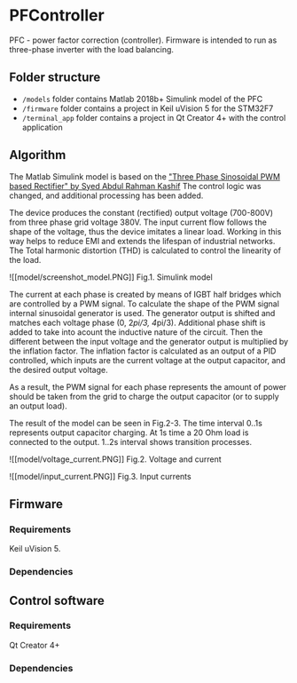 # PFController
PFC - power factor correction (controller). Firmware is intended to run as three-phase inverter with the load balancing.

## Folder structure

- `/models` folder contains Matlab 2018b+ Simulink model of the PFC
- `/firmware` folder contains a project in Keil uVision 5 for the STM32F7
- `/terminal_app` folder contains a project in Qt Creator 4+ with the control application

## Algorithm

The Matlab Simulink model is based on the ["Three Phase Sinosoidal PWM based Rectifier" by Syed Abdul Rahman Kashif](https://ww2.mathworks.cn/matlabcentral/fileexchange/28536-three-phase-sinosoidal-pwm-based-rectifier)
The control logic was changed, and additional processing has been added.

The device produces the constant (rectified) output voltage (700-800V) from three phase grid voltage 380V. The input current flow follows the shape of the voltage, thus the device imitates a linear load. Working in this way helps to reduce EMI and extends the lifespan of industrial networks.
The Total harmonic distortion (THD) is calculated to control the linearity of the load.

![[model/screenshot_model.PNG]]
Fig.1. Simulink model

The current at each phase is created by means of IGBT half bridges which are controlled by a PWM signal. To calculate the shape of the PWM signal internal sinusoidal generator is used. The generator output is shifted and matches each voltage phase (0, 2*pi/3, 4*pi/3). Additional phase shift is added to take into acount the inductive nature of the circuit.
Then the different between the input voltage and the generator output is multiplied by the inflation factor. The inflation factor is calculated as an output of a PID controlled, which inputs are the current voltage at the output capacitor, and the desired output voltage.

As a result, the PWM signal for each phase represents the amount of power should be taken from the grid to charge the output capacitor (or to supply an output load).

The result of the model can be seen in Fig.2-3. The time interval 0..1s represents output capacitor charging. At 1s time a 20 Ohm load is connected to the output. 1..2s interval shows transition processes.

![[model/voltage_current.PNG]]
Fig.2. Voltage and current 

![[model/input_current.PNG]]
Fig.3. Input currents

## Firmware

### Requirements

Keil uVision 5.

### Dependencies

## Control software

### Requirements
Qt Creator 4+


### Dependencies



